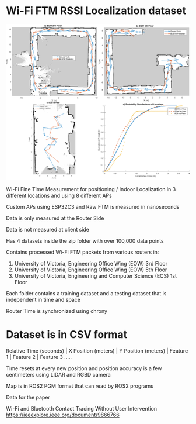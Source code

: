 # Wi-Fi FTM RSSI Localization dataset

![Localization Map](DatasetB.png)



Wi-Fi Fine Time Measurement for positioning / Indoor Localization in 3 different locations and using 8 different APs

Custom APs using ESP32C3 and Raw FTM is measured in nanoseconds

Data is only measured at the Router Side

Data is not measured at client side

Has 4 datasets inside the zip folder with over 100,000 data points

Contains processed Wi-Fi FTM packets from various routers in:  
1. University of Victoria, Engineering Office Wing (EOW) 3rd Floor
2. University of Victoria, Engineering Office Wing (EOW) 5th Floor
3. University of Victoria, Engineering and Computer Science (ECS) 1st Floor

Each folder contains a training dataset and a testing dataset that is independent in time and space

Router Time is synchronized using chrony

 
# Dataset is in CSV format

Relative Time (seconds) | X Position (meters) | Y Position (meters) | Feature 1 | Feature 2 | Feature 3 .....
 
Time resets at every new position and position accuracy is a few centimeters using LIDAR and RGBD camera
 
Map is in ROS2 PGM format that can read by ROS2 programs

Data for the paper
 
Wi-Fi and Bluetooth Contact Tracing Without User Intervention
https://ieeexplore.ieee.org/document/9866766
